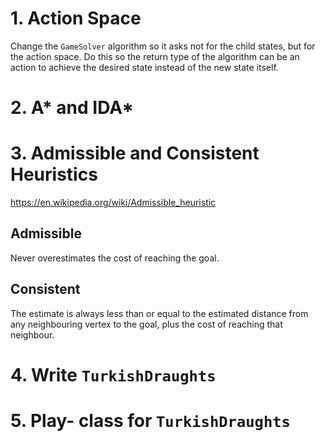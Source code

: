 # 1. Action Space
Change the `GameSolver` algorithm so it asks not for the child states, but for the action space. Do this so the return type of the algorithm can be an action to achieve the desired state instead of the new state itself.

# 2. A* and IDA*

# 3. Admissible and Consistent Heuristics
https://en.wikipedia.org/wiki/Admissible_heuristic
## Admissible
Never overestimates the cost of reaching the goal.
## Consistent
The estimate is always less than or equal to the estimated distance from any neighbouring vertex to the goal, plus the cost of reaching that neighbour.

# 4. Write `TurkishDraughts`

# 5. Play- class for `TurkishDraughts`
